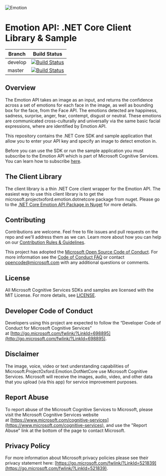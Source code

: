 ![Emotion](Docs/Images/Emotion.png)

# Emotion API: .NET Core Client Library & Sample

| Branch      | Build Status  |
| ----------- | ------------- |
| develop     | [![Build Status](https://travis-ci.org/Microsoft/Cognitive-Emotion-DotNetCore.svg?branch=develop)](https://travis-ci.org/Microsoft/Cognitive-Emotion-DotNetCore) |
| master      | [![Build Status](https://travis-ci.org/Microsoft/Cognitive-Emotion-DotNetCore.svg?branch=master)](https://travis-ci.org/Microsoft/Cognitive-Emotion-DotNetCore) |

## Overview
The Emotion API takes an image as an input, and returns the confidence across a set of emotions for each face in the image, as well as bounding box for the face, from the Face API. The emotions detected are happiness, sadness, surprise, anger, fear, contempt, disgust or neutral. These emotions are communicated cross-culturally and universally via the same basic facial expressions, where are identified by Emotion API.

This repository contains the .NET Core SDK and sample application that allow you to enter your API key and specify an image to detect emotion in.

Before you can use the SDK or run the sample application you must subscribe to the Emotion API which is part of Microsoft Cognitive Services. You can learn how to subscribe [here](https://www.microsoft.com/cognitive-services/en-us/sign-up).

## The Client Library
The client library is a thin .NET Core client wrapper for the Emotion API. The easiest way to use this client library is to get the microsoft.projectxoford.emotion.dotnetcore package from nuget. Please go to the [.NET Core Emotion API Package in Nuget](https://www.nuget.org/packages/Microsoft.ProjectOxford.Emotion.DotNetCore/) for more details.

## Contributing
Contributions are welcome. Feel free to file issues and pull requests on the repo and we'll address them as we can. Learn more about how you can help on our [Contribution Rules & Guidelines](/CONTRIBUTING.md).

This project has adopted the [Microsoft Open Source Code of Conduct](https://opensource.microsoft.com/codeofconduct/). For more information see the [Code of Conduct FAQ](https://opensource.microsoft.com/codeofconduct/faq/) or contact [opencode@microsoft.com](mailto:opencode@microsoft.com) with any additional questions or comments.

## License
All Microsoft Cognitive Services SDKs and samples are licensed with the MIT License. For more details, see [LICENSE](/LICENSE.md).

## Developer Code of Conduct
Developers using this project are expected to follow the “Developer Code of Conduct for Microsoft Cognitive Services” at [http://go.microsoft.com/fwlink/?LinkId=698895](http://go.microsoft.com/fwlink/?LinkId=698895).

## Disclaimer
The image, voice, video or text understanding capabilities of Microsoft.ProjectOxford.Emotion.DotNetCore use Microsoft Cognitive Services. Microsoft will receive the images, audio, video, and other data that you upload (via this app) for service improvement purposes.

## Report Abuse
To report abuse of the Microsoft Cognitive Services to Microsoft, please visit the Microsoft Cognitive Services website at [https://www.microsoft.com/cognitive-services](https://www.microsoft.com/cognitive-services), and use the "Report Abuse" link at the bottom of the page to contact Microsoft.

## Privacy Policy
For more information about Microsoft privacy policies please see their privacy statement here: [https://go.microsoft.com/fwlink/?LinkId=521839](https://go.microsoft.com/fwlink/?LinkId=521839).
